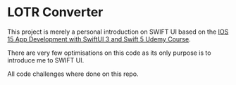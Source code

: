 # LOTR Converter

This project is merely a personal introduction on SWIFT UI based on the [IOS 15 App Development with SwiftUI 3 and Swift 5 Udemy Course](https://farfetch.udemy.com/course/ios-15-app-development-with-swiftui-3-and-swift-5/). 

There are very few optimisations on this code as its only purpose is to introduce me to SWIFT UI.

All code challenges where done on this repo.

